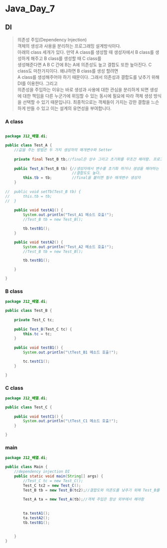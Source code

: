 # Java_Day_7

## DI 
>의존성 주입(Dependency Injection)  
>객체의 생성과 사용을 분리하는 프로그래밍 설계방식이다.  
>아래의 class 세개가 있다. 만약 A class를 생성할 때 생성자에서 B class를 생성하게 해주고 B class를 생성할 때 C class를  
>생성해준다면 A B C 간에 B는 A에 의존성도 높고 결합도 또한 높아진다. C class도 마찬가지이다. 왜냐하면 B class를 생성 할려면  
>A class를 생성해주어야 하기 때문이다. 그래서 의존성과 결합도를 낮추기 위해 DI를 이용한다. 그리고  
>의존성을 주입하는 이유는 바로 생성과 사용에 대한 관심을 분리하게 되면 생성에 대한 책임을 다른 누군가에 위임할 수 있는 동시에 필요에 따라 객체 생성 방식을 선택할 수 있기 때문입니다. 최종적으로는 객체들이 가지는 강한 결합을 느슨하게 만들 수 있고 이는 설계의 유연성을 부여합니다.




### A class
```java

package J12_배열.di;

public class Test_A {
	//값을 주는 방법은 두 가지 생성자의 매개변수와 Setter
	
	private final Test_B tb;//final은 상수 그리고 초기화를 무조건 해야함. 프로그램이 돌아가는 와중에 값이 변하지 않아야 하는 값에 final을 붙여준다.
	
	public Test_A(Test_B tb) {//생성자에서 변수를 초기화 하거나 생성을 해야하는 것이 좋다. 하지만 Test_B는 Test_A에 의존성이 높고 
							  //결합도도 높다.
		this.tb = tb;		  //final을 붙이면 필수 매개변수 생성자 
	}
	
//	public void setTb(Test_B tb) {
//		this.tb = tb;
//	}
	
	public void testA1() {
		System.out.println("Test_A1 메소드 호출!");
		//Test_B tb = new Test_B();

		tb.testB1();
	}

	public void testA2() {
		System.out.println("Test_A2 메소드 호출!");
		//Test_B tb = new Test_B();

		tb.testB1();

	}

}
```
### B class

```java
package J12_배열.di;

public class Test_B {
	
	private Test_C tc;
	
	public Test_B(Test_C tc) {
		this.tc = tc;
	}
	
	public void testB1() {
		System.out.println("\tTest_B1 메소드 호출!");

		tc.testC1();
	}

}

```

### C class

```java
package J12_배열.di;

public class Test_C {
	
	public void testC1() {
		System.out.println("\tTest_C1 메소드 호출!");
	}

}

```


### main

```java
package J12_배열.di;

public class Main {
	//dependency injection DI
	public static void main(String[] args) {
		//Test_C tc = new Test_C();
		Test_C tc2 = new Test_C();
		Test_B tb = new Test_B(tc2);//결합도와 의존도를 낮추기 위해 Test_B를 생성
		
		Test_A ta = new Test_A(tb);//객체 주입은 항상 외부에서 해야함
		
				
		ta.testA1();
		ta.testA2();
		tb.testB1();
		
		
	}
}

```
